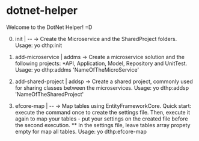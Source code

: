 # dotnet-helper
 Welcome to the DotNet Helper! =D

 0) init               | --        -> Create the Microservice and the SharedProject folders.
 Usage:
    yo dthp:init

 1) add-microservice   | addms     -> Create a microservice solution and the following projects: *API, Application, Model, Repository and UnitTest.
 Usage:
    yo dthp:addms 'NameOfTheMicroService'

 2) add-shared-project | addsp     -> Create a shared project, commonly used for sharing classes between the microservices.
 Usage:
    yo dthp:addsp 'NameOfTheSharedProject'

 3) efcore-map         | --        -> Map tables using EntityFrameworkCore. Quick start: execute the command once to create the settings file.
                                     Then, execute it again to map your tables - put your settings on the created file before the second execution.
                                     ** In the settings file, leave tables array propety empty for map all tables.
 Usage:
    yo dthp:efcore-map